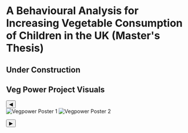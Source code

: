 # A Behavioural Analysis for Increasing Vegetable Consumption of Children in the UK (Master's Thesis)
## Under Construction
<!-- 
## Overview
This qualitative study explores how distributed teams coordinate and maintain engagement when working remotely. Conducted for a consulting engagement with Company X in Spring 2024.

## Background & Objectives
- **Context**: Rising trend of hybrid work prompted Company X to understand challenges in remote collaboration.
- **Objective**: Identify communication pain points and propose behavioural interventions to improve engagement and productivity.

## Methods
- **Design**: Semi-structured interviews with 20 team members across departments.
- **Data Collection**: Interviews conducted via video call, recorded with consent, transcribed and anonymized.
- **Analysis**: Thematic analysis using NVivo; coding framework developed iteratively.
- **Ethics**: Participants provided informed consent; transcripts stored securely; identifiable data removed.

## Key Findings
1. **Over-communication Fatigue**: Many participants felt overwhelmed by constant messaging.
2. **Lack of Rituals**: Absence of informal “watercooler” interactions decreased sense of team cohesion. -->

## Veg Power Project Visuals

<div id="vegp-carousel" class="vegp-carousel">
  <button class="vegp-arrow vegp-arrow-left" aria-label="Previous image">&#9664;</button>
  
  <div class="vegp-image-container">
    <img data-src="../../assets/canva/vegpower-poster-1.svg" alt="Vegpower Poster 1" class="vegp-lazy vegp-active" loading="lazy" />
    <img data-src="../../assets/canva/vegpower-poster-2.svg" alt="Vegpower Poster 2" class="vegp-lazy" loading="lazy" />
  </div>
  
  <button class="vegp-arrow vegp-arrow-right" aria-label="Next image">&#9654;</button>
</div>

<!-- ## Recommendations & Impact
- **Structured Communication Windows**: Suggest “focus hours” with minimal notifications; pilot with Team A resulted in a 15% self-reported increase in concentration.  
- **Virtual Social Rituals**: Weekly “coffee chat” sessions; feedback indicated improved team cohesion.  
- **Boundary Guidelines**: Developed guidelines for after-hours messaging; adopted by leadership.

<!-- A full report is available: [Download PDF](../assets/remote-collab-report.pdf) 

## Reflections & Next Steps
- Broader rollout and measurement of longer-term outcomes.
- Potential follow-up quantitative survey to measure impact across the organization. -->